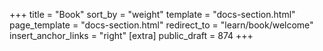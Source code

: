 +++
title = "Book"
sort_by = "weight"
template = "docs-section.html"
page_template = "docs-section.html"
redirect_to = "learn/book/welcome"
insert_anchor_links = "right"
[extra]
public_draft = 874
+++
